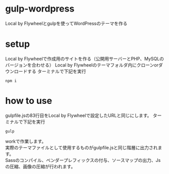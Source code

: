 # gulp-wordpress
Local by Flywheelとgulpを使ってWordPressのテーマを作る

# setup
Local by Flywheelで作成用のサイトを作る（公開用サーバーとPHP、MySQLのバージョンを合わせる）
Local by Flywheelのテーマフォルダ内にクローンorダウンロードする
ターミナルで下記を実行
```
npm i
```

# how to use
gulpfile.jsの83行目をLocal by Flywheelで設定したURLと同じにします。
ターミナルで下記を実行
```
gulp
```
workで作業します。<br>
実際のテーマファイルとして使用するものがgulpfile.jsと同じ階層に出力されます。<br>
Sassのコンパイル、ベンダープレフィックスの付与、ソースマップの出力、Jsの圧縮、画像の圧縮が行われます。
